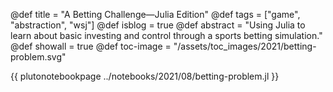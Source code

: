 @def title = "A Betting Challenge&mdash;Julia Edition"
@def tags = ["game", "abstraction", "wsj"]
@def isblog = true
@def abstract = "Using Julia to learn about basic investing and control through a sports betting simulation."
@def showall = true
@def toc-image = "/assets/toc_images/2021/betting-problem.svg"

{{ plutonotebookpage ../notebooks/2021/08/betting-problem.jl }}